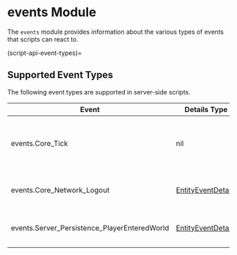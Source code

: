 # events Module

The `events` module provides information about the various types of events
that scripts can react to.

(script-api-event-types)=
## Supported Event Types

The following event types are supported in server-side scripts.

| Event                                      | Details Type                                          | Purpose                                |
|--------------------------------------------|-------------------------------------------------------|----------------------------------------|
|events.Core_Tick                            |nil                                                    |Sent at the beginning of each game tick.|
|events.Core_Network_Logout                  |[EntityEventDetails](#script-types-entityeventdetails) |Sent when a player logs out.            |
|events.Server_Persistence_PlayerEnteredWorld|[EntityEventDetails](#script-types-entityeventdetails) |Sent when a player logs in.             |

